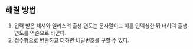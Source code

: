 ## 해결 방법
1. 입력 받은 체셔와 엘리스의 출생 연도는 문자열이고 이를 인덱싱한 뒤 더하여 출생 연도를 역순으로 바꾼다.
2. 정수형으로 변환하고 더하면 비밀번호를 구할 수 있다.